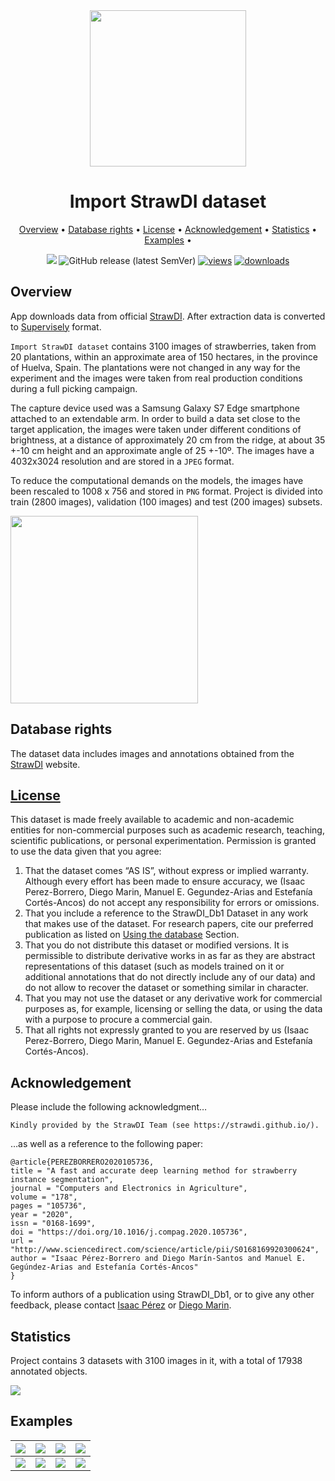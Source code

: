 <div align="center" markdown> 
<img src="https://i.imgur.com/UdBujFN.png" width="250"/> <br> 

# Import StrawDI dataset

<p align="center">
  <a href="#overview">Overview</a> •
   <a href="#database rights">Database rights</a> •
  <a href="#license">License</a> •
  <a href="#acknowledgement">Acknowledgement</a> •
  <a href="#statistics">Statistics</a> •
  <a href="#examples">Examples</a> •
</p>

[![](https://img.shields.io/badge/slack-chat-green.svg?logo=slack)](https://supervise.ly/slack) 
![GitHub release (latest SemVer)](https://img.shields.io/github/v/release/supervisely-ecosystem/import-StrawDI-dataset)
[![views](https://app.supervise.ly/img/badges/views/supervisely-ecosystem/import-strawdi-dataset)](https://supervise.ly)
[![downloads](https://app.supervise.ly/img/badges/downloads/supervisely-ecosystem/import-strawdi-dataset)](https://supervise.ly)
</div>

## Overview 

App downloads data from official [StrawDI](https://strawdi.github.io/). After extraction data is converted to [Supervisely](https://app.supervise.ly) format.  

`Import StrawDI dataset` contains 3100 images of strawberries, taken from 20 plantations, within an approximate area of 150 hectares, in the province of Huelva, Spain. The plantations were not changed in any way for the experiment and the images were taken from real production conditions during a full picking campaign.

The capture device used was a Samsung Galaxy S7 Edge smartphone attached to an extendable arm. In order to build a data set close to the target application, the images were taken under different conditions of brightness, at a distance of approximately 20 cm from the ridge, at about 35 +-10 cm height and an approximate angle of 25 +-10º. The images have a 4032x3024 resolution and are stored in a `JPEG` format.

To reduce the computational demands on the models, the images have been rescaled to 1008 x 756 and stored in `PNG` format. Project is divided into train (2800 images), validation (100 images) and test (200 images) subsets.

<img src="https://i.imgur.com/J5MQcfW.png" style="width: 300px;"/>

## Database rights 

The dataset data includes images and annotations obtained from the [StrawDI](https://strawdi.github.io/) website. 

## [License](https://strawdi.github.io/)

This dataset is made freely available to academic and non-academic entities for non-commercial purposes such as academic research, teaching, scientific publications, or personal experimentation. Permission is granted to use the data given that you agree:

1. That the dataset comes “AS IS”, without express or implied warranty. Although every effort has been made to ensure accuracy, we (Isaac Perez-Borrero, Diego Marin, Manuel E. Gegundez-Arias and Estefanía Cortés-Ancos) do not accept any responsibility for errors or omissions.
2. That you include a reference to the StrawDI_Db1 Dataset in any work that makes use of the dataset. For research papers, cite our preferred publication as listed on [Using the database](https://strawdi.github.io/#using-the-database) Section.
3. That you do not distribute this dataset or modified versions. It is permissible to distribute derivative works in as far as they are abstract representations of this dataset (such as models trained on it or additional annotations that do not directly include any of our data) and do not allow to recover the dataset or something similar in character.
4. That you may not use the dataset or any derivative work for commercial purposes as, for example, licensing or selling the data, or using the data with a purpose to procure a commercial gain.
5. That all rights not expressly granted to you are reserved by us (Isaac Perez-Borrero, Diego Marin, Manuel E. Gegundez-Arias and Estefanía Cortés-Ancos).

## Acknowledgement

Please include the following acknowledgment…

```
Kindly provided by the StrawDI Team (see https://strawdi.github.io/).
```

…as well as a reference to the following paper:

```
@article{PEREZBORRERO2020105736,
title = "A fast and accurate deep learning method for strawberry instance segmentation",
journal = "Computers and Electronics in Agriculture",
volume = "178",
pages = "105736",
year = "2020",
issn = "0168-1699",
doi = "https://doi.org/10.1016/j.compag.2020.105736",
url = "http://www.sciencedirect.com/science/article/pii/S0168169920300624",
author = "Isaac Pérez-Borrero and Diego Marín-Santos and Manuel E. Gegúndez-Arias and Estefanía Cortés-Ancos"
}
```

To inform authors of a publication using StrawDI_Db1, or to give any other feedback, please contact [Isaac Pérez](mailto:isaac.perez@dci.uhu.es) or [Diego Marin](mailto:diego.marin@diesia.uhu.es).

## Statistics

Project contains 3 datasets with 3100 images in it, with a total of 17938 annotated objects. 

![](https://i.imgur.com/qcZmgkF.png)

## Examples

| <img src="https://i.imgur.com/kaQRk35.png" style="max-height: 600px; width: auto;"/> | <img src="https://i.imgur.com/fsp144B.png" style="max-height: 600px; width: auto;"/> | <img src="https://i.imgur.com/i9bUvm1.png" style="max-height: 600px; width: auto;"/> | <img src="https://i.imgur.com/dHWCUiV.png" style="max-height: 600px; width: auto;"/> |
| :----------------------------------------------------------: | :----------------------------------------------------------: | ------------------------------------------------------------ | ------------------------------------------------------------ |
| <img src="https://i.imgur.com/os0pm2K.png" style="max-height: 600px; width: auto;"/> | <img src="https://i.imgur.com/xxOko2U.png" style="max-height: 600px; width: auto;"/> | <img src="https://i.imgur.com/wwQCw8D.png" style="max-height: 600px; width: auto;"/> | <img src="https://i.imgur.com/OdXzkHW.png" style="max-height: 600px; width: auto;"/> |

